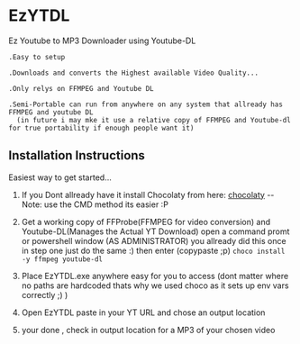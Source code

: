 # EzYTDL
  Ez Youtube to MP3 Downloader using Youtube-DL
    
    .Easy to setup
    
    .Downloads and converts the Highest available Video Quality...
    
    .Only relys on FFMPEG and Youtube DL
    
    .Semi-Portable can run from anywhere on any system that allready has FFMPEG and youtube DL
      (in future i may mke it use a relative copy of FFMPEG and Youtube-dl for true portability if enough people want it)
## Installation Instructions

Easiest way to get started...

1. If you Dont allready have it install Chocolaty from here: [chocolaty](https://chocolatey.org/)
  --Note: use the CMD method its easier :P
  
2. Get a working copy of FFProbe(FFMPEG for video conversion) and Youtube-DL(Manages the Actual YT Download)
  open a command promt or powershell window (AS ADMINISTRATOR) you allready did this once in step one
 just do the same :)
 then enter (copypaste ;p) ```choco install -y ffmpeg youtube-dl```
 
3. Place EzYTDL.exe anywhere easy for you to access (dont matter where no paths are hardcoded thats why we used choco as it sets up env vars correctly ;) )

4. Open EzYTDL paste in your YT URL and chose an output location 

5. your done , check in output location for a MP3 of your chosen video
